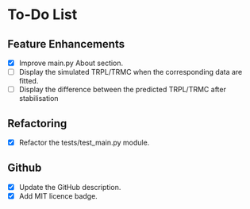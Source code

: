 # To-Do List

## Feature Enhancements
- [X] Improve main.py About section.
- [ ] Display the simulated TRPL/TRMC when the corresponding data are fitted.
- [ ] Display the difference between the predicted TRPL/TRMC after stabilisation

## Refactoring
- [X] Refactor the tests/test_main.py module.

## Github
- [X] Update the GitHub description.
- [X] Add MIT licence badge.
